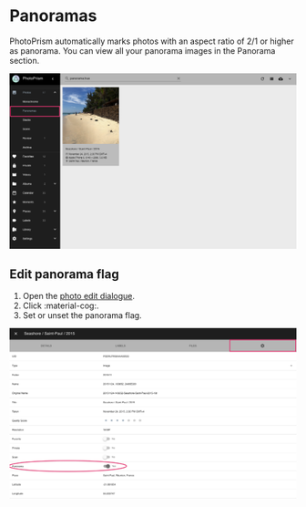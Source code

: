 # Panoramas #
PhotoPrism automatically marks photos with an aspect ratio of 2/1 or higher as panorama.
You can view all your panorama images in the Panorama section.

![Screenshot](img/panorama-1.png)

## Edit panorama flag ##

 1. Open the [photo edit dialogue](edit.md).
 2. Click :material-cog:.
 3. Set or unset the panorama flag.

![Screenshot](img/panorama-2.png)